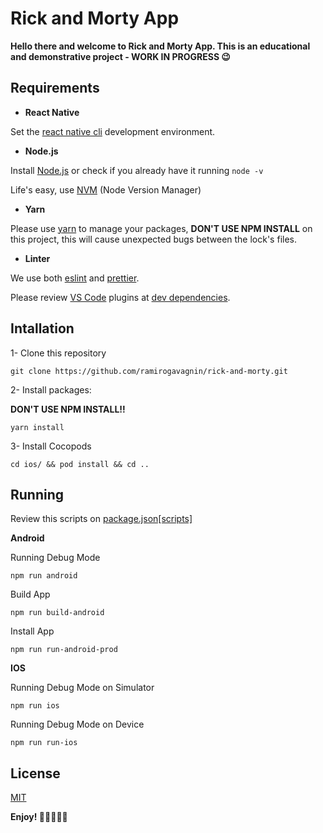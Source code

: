 # Rick and Morty App

**Hello there and welcome to Rick and Morty App. This is an educational and demonstrative project - WORK IN PROGRESS 😉**

## Requirements

-   **React Native**

Set the [react native cli](https://reactnative.dev/docs/environment-setup) development environment.

-   **Node.js**

Install [Node.js](https://nodejs.org/es/) or check if you already have it running `node -v`

Life's easy, use [NVM](https://github.com/nvm-sh/nvm) (Node Version Manager)

-   **Yarn**

Please use [yarn](https://classic.yarnpkg.com/en/docs/install/#mac-stable) to manage your packages, **DON'T USE NPM INSTALL** on this project, this will cause unexpected bugs between the lock's files.

-   **Linter**

We use both [eslint](https://eslint.org/) and [prettier](https://prettier.io/).

Please review [VS Code](https://code.visualstudio.com/) plugins at [dev dependencies](https://github.com/ramirogavagnin/rick-and-morty/blob/master/package.json).

## Intallation

1- Clone this repository

```
git clone https://github.com/ramirogavagnin/rick-and-morty.git
```

2- Install packages:

**DON'T USE NPM INSTALL!!**

```
yarn install
```

3- Install Cocopods

```
cd ios/ && pod install && cd ..
```

## Running

Review this scripts on [package.json[scripts]](https://github.com/ramirogavagnin/rick-and-morty/blob/master/package.json)

**Android**

Running Debug Mode

```
npm run android
```

Build App

```
npm run build-android
```

Install App

```
npm run run-android-prod
```

**IOS**

Running Debug Mode on Simulator

```
npm run ios
```

Running Debug Mode on Device

```
npm run run-ios
```

## License

[MIT](https://choosealicense.com/licenses/mit/)

**Enjoy! 👩‍💻🤖🧑‍💻**
